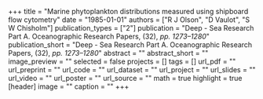 +++
title = "Marine phytoplankton distributions measured using shipboard flow cytometry"
date = "1985-01-01"
authors = ["R J Olson", "D Vaulot", "S W Chisholm"]
publication_types = ["2"]
publication = "Deep - Sea Research Part A. Oceanographic Research Papers, (32), _pp. 1273–1280_"
publication_short = "Deep - Sea Research Part A. Oceanographic Research Papers, (32), _pp. 1273–1280_"
abstract = ""
abstract_short = ""
image_preview = ""
selected = false
projects = []
tags = []
url_pdf = ""
url_preprint = ""
url_code = ""
url_dataset = ""
url_project = ""
url_slides = ""
url_video = ""
url_poster = ""
url_source = ""
math = true
highlight = true
[header]
image = ""
caption = ""
+++
